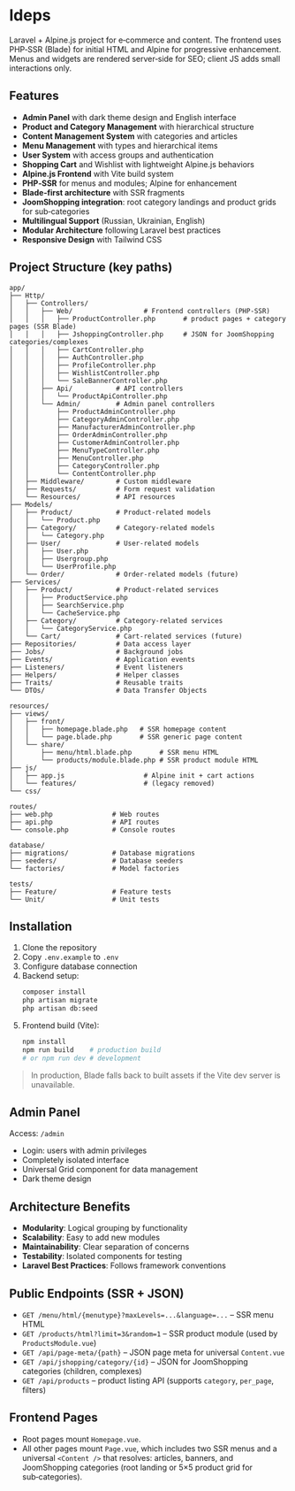 # ldeps

Laravel + Alpine.js project for e‑commerce and content. The frontend uses PHP‑SSR (Blade) for initial HTML and Alpine for progressive enhancement. Menus and widgets are rendered server‑side for SEO; client JS adds small interactions only.

## Features

- **Admin Panel** with dark theme design and English interface
- **Product and Category Management** with hierarchical structure
- **Content Management System** with categories and articles
- **Menu Management** with types and hierarchical items
- **User System** with access groups and authentication
- **Shopping Cart** and Wishlist with lightweight Alpine.js behaviors
- **Alpine.js Frontend** with Vite build system
- **PHP‑SSR** for menus and modules; Alpine for enhancement
- **Blade-first architecture** with SSR fragments
- **JoomShopping integration**: root category landings and product grids for sub‑categories
- **Multilingual Support** (Russian, Ukrainian, English)
- **Modular Architecture** following Laravel best practices
- **Responsive Design** with Tailwind CSS

## Project Structure (key paths)

```
app/
├── Http/
│   ├── Controllers/
│   │   ├── Web/                  # Frontend controllers (PHP‑SSR)
│   │   │   ├── ProductController.php       # product pages + category pages (SSR Blade)
│   │   │   ├── JshoppingController.php     # JSON for JoomShopping categories/complexes
│   │   │   ├── CartController.php
│   │   │   ├── AuthController.php
│   │   │   ├── ProfileController.php
│   │   │   ├── WishlistController.php
│   │   │   └── SaleBannerController.php
│   │   ├── Api/           # API controllers
│   │   │   └── ProductApiController.php
│   │   └── Admin/         # Admin panel controllers
│   │       ├── ProductAdminController.php
│   │       ├── CategoryAdminController.php
│   │       ├── ManufacturerAdminController.php
│   │       ├── OrderAdminController.php
│   │       ├── CustomerAdminController.php
│   │       ├── MenuTypeController.php
│   │       ├── MenuController.php
│   │       ├── CategoryController.php
│   │       └── ContentController.php
│   ├── Middleware/        # Custom middleware
│   ├── Requests/          # Form request validation
│   └── Resources/         # API resources
├── Models/
│   ├── Product/           # Product-related models
│   │   └── Product.php
│   ├── Category/          # Category-related models
│   │   └── Category.php
│   ├── User/              # User-related models
│   │   ├── User.php
│   │   ├── Usergroup.php
│   │   └── UserProfile.php
│   └── Order/             # Order-related models (future)
├── Services/
│   ├── Product/           # Product-related services
│   │   ├── ProductService.php
│   │   ├── SearchService.php
│   │   └── CacheService.php
│   ├── Category/          # Category-related services
│   │   └── CategoryService.php
│   └── Cart/              # Cart-related services (future)
├── Repositories/          # Data access layer
├── Jobs/                  # Background jobs
├── Events/                # Application events
├── Listeners/             # Event listeners
├── Helpers/               # Helper classes
├── Traits/                # Reusable traits
└── DTOs/                  # Data Transfer Objects

resources/
├── views/
│   ├── front/
│   │   ├── homepage.blade.php   # SSR homepage content
│   │   └── page.blade.php       # SSR generic page content
│   └── share/
│       ├── menu/html.blade.php       # SSR menu HTML
│       └── products/module.blade.php # SSR product module HTML
├── js/
│   ├── app.js                    # Alpine init + cart actions
│   └── features/                 # (legacy removed)
└── css/

routes/
├── web.php               # Web routes
├── api.php               # API routes
└── console.php           # Console routes

database/
├── migrations/           # Database migrations
├── seeders/              # Database seeders
└── factories/            # Model factories

tests/
├── Feature/              # Feature tests
└── Unit/                 # Unit tests
```

## Installation

1. Clone the repository
2. Copy `.env.example` to `.env`
3. Configure database connection
4. Backend setup:
   ```bash
   composer install
   php artisan migrate
   php artisan db:seed
   ```
5. Frontend build (Vite):
   ```bash
   npm install
   npm run build    # production build
   # or npm run dev # development
   ```

> In production, Blade falls back to built assets if the Vite dev server is unavailable.

## Admin Panel

Access: `/admin`
- Login: users with admin privileges
- Completely isolated interface
- Universal Grid component for data management
- Dark theme design

## Architecture Benefits

- **Modularity**: Logical grouping by functionality
- **Scalability**: Easy to add new modules
- **Maintainability**: Clear separation of concerns
- **Testability**: Isolated components for testing
- **Laravel Best Practices**: Follows framework conventions

## Public Endpoints (SSR + JSON)

- `GET /menu/html/{menutype}?maxLevels=...&language=...` – SSR menu HTML
- `GET /products/html?limit=3&random=1` – SSR product module (used by `ProductsModule.vue`)
- `GET /api/page-meta/{path}` – JSON page meta for universal `Content.vue`
- `GET /api/jshopping/category/{id}` – JSON for JoomShopping categories (children, complexes)
- `GET /api/products` – product listing API (supports `category`, `per_page`, filters)

## Frontend Pages

- Root pages mount `Homepage.vue`.
- All other pages mount `Page.vue`, which includes two SSR menus and a universal `<Content />` that resolves: articles, banners, and JoomShopping categories (root landing or 5×5 product grid for sub‑categories).
